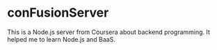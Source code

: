 # conFusionServer

This is a Node.js server from Coursera about backend programming. It helped me to learn Node.js and BaaS.
